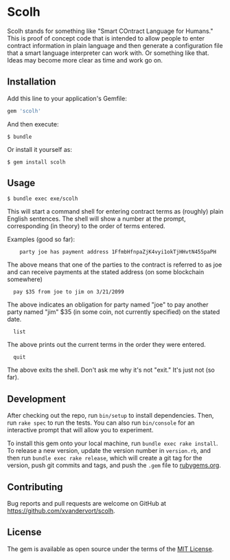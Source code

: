 # Scolh

Scolh stands for something like "Smart COntract Language for Humans." This is proof of concept code that is intended to allow people to enter contract information in plain language and then generate a configuration file that a smart language interpreter can work with. Or something like that. Ideas may become more clear as time and work go on.

## Installation

Add this line to your application's Gemfile:

```ruby
gem 'scolh'
```

And then execute:

    $ bundle

Or install it yourself as:

    $ gem install scolh

## Usage

    $ bundle exec exe/scolh

This will start a command shell for entering contract terms as (roughly) plain English sentences. The shell will show a number at the prompt, corresponding (in theory) to the order of terms entered.

Examples (good so far):

```
    party joe has payment address 1FfmbHfnpaZjK4vyi1okTjHHvtN455paPH
```
  
The above means that one of the parties to the contract is referred to as joe and can receive payments at the stated address (on some blockchain somewhere)

```
  pay $35 from joe to jim on 3/21/2099
```
  
The above indicates an obligation for party named "joe" to pay another party named "jim" $35 (in some coin, not currently specified) on the stated date.

```
  list
```
  
The above prints out the current terms in the order they were entered.

```
  quit
```
  
The above exits the shell. Don't ask me why it's not "exit." It's just not (so far).

## Development

After checking out the repo, run `bin/setup` to install dependencies. Then, run `rake spec` to run the tests. You can also run `bin/console` for an interactive prompt that will allow you to experiment.

To install this gem onto your local machine, run `bundle exec rake install`. To release a new version, update the version number in `version.rb`, and then run `bundle exec rake release`, which will create a git tag for the version, push git commits and tags, and push the `.gem` file to [rubygems.org](https://rubygems.org).

## Contributing

Bug reports and pull requests are welcome on GitHub at https://github.com/xvandervort/scolh.


## License

The gem is available as open source under the terms of the [MIT License](http://opensource.org/licenses/MIT).

